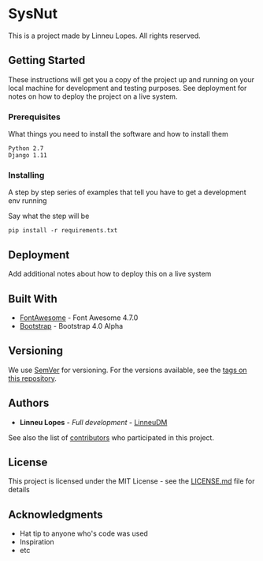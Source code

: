 # SysNut

This is a project made by Linneu Lopes. All rights reserved.

## Getting Started

These instructions will get you a copy of the project up and running on your local machine for development and testing purposes. See deployment for notes on how to deploy the project on a live system.

### Prerequisites

What things you need to install the software and how to install them

```
Python 2.7
Django 1.11
```

### Installing

A step by step series of examples that tell you have to get a development env running

Say what the step will be

```
pip install -r requirements.txt
```

## Deployment

Add additional notes about how to deploy this on a live system

## Built With

* [FontAwesome](http://fontawesome.io/) - Font Awesome 4.7.0
* [Bootstrap](http://getbootstrap.com/) - Bootstrap 4.0 Alpha

## Versioning

We use [SemVer](http://semver.org/) for versioning. For the versions available, see the [tags on this repository](https://github.com/your/project/tags).

## Authors

* **Linneu Lopes** - *Full development* - [LinneuDM](https://github.com/LinneuDM)

See also the list of [contributors](https://github.com/your/project/contributors) who participated in this project.

## License

This project is licensed under the MIT License - see the [LICENSE.md](LICENSE.md) file for details
## Acknowledgments

* Hat tip to anyone who's code was used
* Inspiration
* etc
